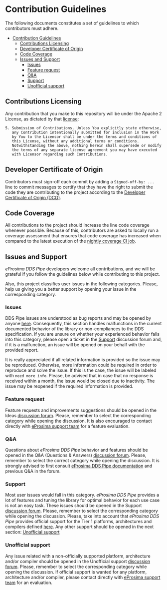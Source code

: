# Contribution Guidelines

The following documents constitutes a set of guidelines to which contributors must adhere.

- [Contribution Guidelines](#contribution-guidelines)
  - [Contributions Licensing](#contributions-licensing)
  - [Developer Certificate of Origin](#developer-certificate-of-origin)
  - [Code Coverage](#code-coverage)
  - [Issues and Support](#issues-and-support)
    - [Issues](#issues)
    - [Feature request](#feature-request)
    - [Q\&A](#qa)
    - [Support](#support)
    - [Unofficial support](#unofficial-support)

## Contributions Licensing

Any contribution that you make to this repository will
be under the Apache 2 License, as dictated by that
[license](http://www.apache.org/licenses/LICENSE-2.0.html):

~~~
5. Submission of Contributions. Unless You explicitly state otherwise,
   any Contribution intentionally submitted for inclusion in the Work
   by You to the Licensor shall be under the terms and conditions of
   this License, without any additional terms or conditions.
   Notwithstanding the above, nothing herein shall supersede or modify
   the terms of any separate license agreement you may have executed
   with Licensor regarding such Contributions.
~~~

## Developer Certificate of Origin

Contributors must sign-off each commit by adding a `Signed-off-by: ...`
line to commit messages to certify that they have the right to submit
the code they are contributing to the project according to the
[Developer Certificate of Origin (DCO)](https://developercertificate.org/).

## Code Coverage

All contributions to the project should increase the line code coverage whenever possible.
Because of this, contributors are asked to locally run a coverage assessment that ensures that code coverage has increased when compared to the latest execution of the [nightly coverage CI job](https://app.codecov.io/gh/eProsima/DDS-Pipe).

## Issues and Support

*eProsima DDS Pipe* developers welcome all contributions, and we will be grateful if you follow the guidelines below while contributing to this project.

Also, this project classifies user issues in the following categories.
Please, help us giving you a better support by opening your issue in the corresponding category.

### Issues

DDS Pipe issues are understood as bug reports and may be opened by anyone [here](https://github.com/eProsima/DDS-Pipe/issues/new/choose).
Consequently, this section handles malfunctions in the current documented behavior of the library or non-compliances to the DDS specification.
If you are unsure on whether your experienced behavior falls into this category, please open a ticket in the [Support](#support) discussion forum and, if it is a malfunction, an issue will be opened on your behalf with the provided report.

It is really appreciated if all related information is provided so the issue may be reproduced.
Otherwise, more information could be required in order to reproduce and solve the issue.
If this is the case, the issue will be labeled with `need more info`.
Please, be advised that in case that no response is received within a month, the issue would be closed due to inactivity.
The issue may be reopened if the required information is provided.

### Feature request

Feature requests and improvements suggestions should be opened in the Ideas [discussion forum](https://github.com/eProsima/DDS-Pipe/discussions/new).
Please, remember to select the corresponding category while opening the discussion.
It is also encouraged to contact directly with [eProsima support team](https://github.com/eProsima/DDS-Pipe#getting-help) for a feature evaluation.

### Q&A

Questions about *eProsima DDS Pipe* behavior and features should be opened in the Q&A (Questions & Answers) [discussion forum](https://github.com/eProsima/DDS-Pipe/discussions/new).
Please, remember to select the correct category while opening the discussion.
It is strongly advised to first consult [eProsima DDS Pipe documentation](https://eprosima-dds-pipe.readthedocs.io/en/latest/) and previous Q&A in the forum.

### Support

Most user issues would fall in this category.
*eProsima DDS Pipe* provides a lot of features and tuning the library for optimal behavior for each use case is not an easy task.
These issues should be opened in the Support [discussion forum](https://github.com/eProsima/DDS-Pipe/discussions/new).
Please, remember to select the corresponding category while opening the discussion.
Please, take into account that *eProsima DDS Pipe* provides official support for the Tier 1 platforms, architectures and compilers defined [here](https://github.com/eProsima/DDS-Pipe/blob/master/PLATFORM_SUPPORT.md).
Any other support should be opened in the next section: [Unofficial support](#unofficial-support)

### Unofficial support

Any issue related with a non-officially supported platform, architecture and/or compiler should be opened in the Unofficial support [discussion forum](https://github.com/eProsima/DDS-Pipe/discussions/new).
Please, remember to select the corresponding category while opening the discussion.
If official support is wanted for any platform, architecture and/or compiler, please contact directly with [eProsima support team](https://github.com/eProsima/DDS-Pipe#getting-help) for an evaluation.
